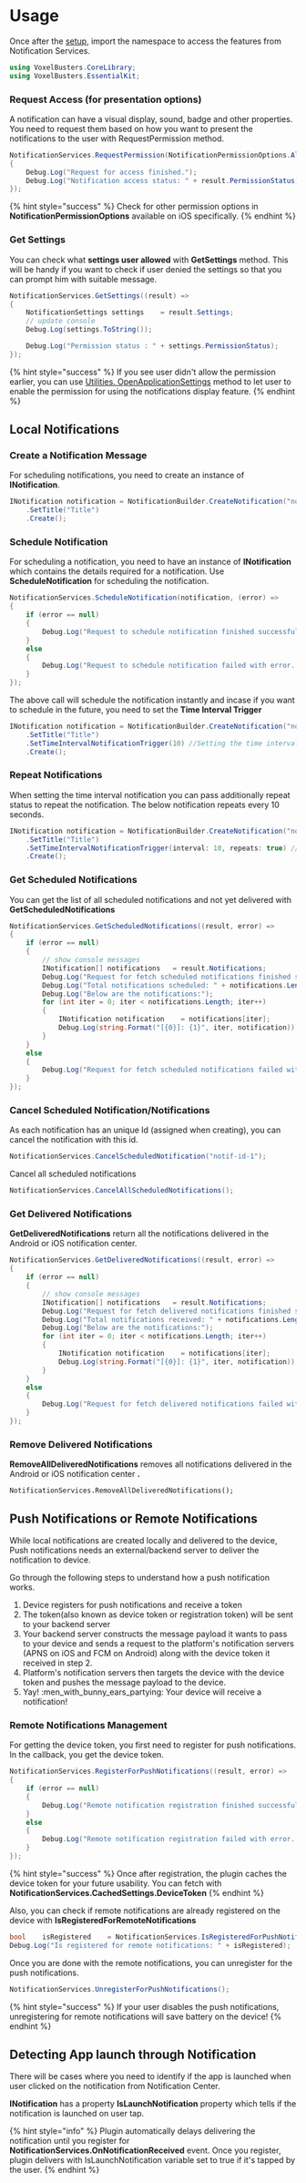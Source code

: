 # Usage

Once after the [setup](setup/), import the namespace to access the features from Notification Services.

```csharp
using VoxelBusters.CoreLibrary;
using VoxelBusters.EssentialKit;
```

### Request Access (for presentation options)

A notification can have a visual display, sound, badge and other properties. You need to request them based on how you want to present the notifications to the user with RequestPermission method.

```csharp
NotificationServices.RequestPermission(NotificationPermissionOptions.Alert | NotificationPermissionOptions.Sound | NotificationPermissionOptions.Badge, callback: (result, error) =>
{
    Debug.Log("Request for access finished.");
    Debug.Log("Notification access status: " + result.PermissionStatus);
});
```

{% hint style="success" %}
Check for other permission options in **NotificationPermissionOptions** available on iOS specifically.
{% endhint %}

### Get Settings

You can check what **settings user allowed** with **GetSettings** method. This will be handy if you want to check if user denied the settings so that you can prompt him with suitable message.

```csharp
NotificationServices.GetSettings((result) =>
{
    NotificationSettings settings    = result.Settings;
    // update console
    Debug.Log(settings.ToString());

    Debug.Log("Permission status : " + settings.PermissionStatus);
});
```

{% hint style="success" %}
If you see user didn't allow the permission earlier, you can use [Utilities. OpenApplicationSettings](../extras/usage.md#open-application-settings) method to let user to enable the permission for using the notifications display feature.
{% endhint %}

## Local Notifications

### Create a Notification Message

For scheduling notifications, you need to create an instance of **INotification**.

```csharp
INotification notification = NotificationBuilder.CreateNotification("notifId")
    .SetTitle("Title")
    .Create();
```

### Schedule Notification

For scheduling a notification, you need to have an instance of **INotification** which contains the details required for a notification. Use **ScheduleNotification** for scheduling the notification.

```csharp
NotificationServices.ScheduleNotification(notification, (error) =>
{
    if (error == null)
    {
        Debug.Log("Request to schedule notification finished successfully.");
    }
    else
    {
        Debug.Log("Request to schedule notification failed with error. Error: " + error);
    }
});
```

The above call will schedule the notification instantly and incase if you want to schedule in the future, you need to set the **Time Interval Trigger**

```csharp
INotification notification = NotificationBuilder.CreateNotification("notif-id-1")
    .SetTitle("Title")
    .SetTimeIntervalNotificationTrigger(10) //Setting the time interval to 10 seconds
    .Create();
```

### Repeat Notifications

When setting the time interval notification you can pass additionally repeat status to repeat the notification. The below notification repeats every 10 seconds.

```csharp
INotification notification = NotificationBuilder.CreateNotification("notif-id-1")
    .SetTitle("Title")
    .SetTimeIntervalNotificationTrigger(interval: 10, repeats: true) //Setting the time interval to 10 seconds
    .Create();
```

### Get Scheduled Notifications

You can get the list of all scheduled notifications and not yet delivered with **GetScheduledNotifications**

```csharp
NotificationServices.GetScheduledNotifications((result, error) =>
{
    if (error == null)
    {
        // show console messages
        INotification[] notifications   = result.Notifications;
        Debug.Log("Request for fetch scheduled notifications finished successfully.");
        Debug.Log("Total notifications scheduled: " + notifications.Length);
        Debug.Log("Below are the notifications:");
        for (int iter = 0; iter < notifications.Length; iter++)
        {
            INotification notification    = notifications[iter];
            Debug.Log(string.Format("[{0}]: {1}", iter, notification));
        }
    }
    else
    {
        Debug.Log("Request for fetch scheduled notifications failed with error. Error: " + error);
    }
});
```

### Cancel Scheduled Notification/Notifications

As each notification has an unique Id (assigned when creating), you can cancel the notification with this id.

```csharp
NotificationServices.CancelScheduledNotification("notif-id-1");
```

Cancel all scheduled notifications

```csharp
NotificationServices.CancelAllScheduledNotifications();
```

### Get Delivered Notifications

**GetDeliveredNotifications** return all the notifications delivered in the Android or iOS notification center.

```csharp
NotificationServices.GetDeliveredNotifications((result, error) =>
{
    if (error == null)
    {
        // show console messages
        INotification[] notifications   = result.Notifications;
        Debug.Log("Request for fetch delivered notifications finished successfully.");
        Debug.Log("Total notifications received: " + notifications.Length);
        Debug.Log("Below are the notifications:");
        for (int iter = 0; iter < notifications.Length; iter++)
        {
            INotification notification    = notifications[iter];
            Debug.Log(string.Format("[{0}]: {1}", iter, notification));
        }
    }
    else
    {
        Debug.Log("Request for fetch delivered notifications failed with error. Error: " + error);
    }
});
```

### Remove Delivered Notifications

**RemoveAllDeliveredNotifications** removes all notifications delivered in the Android or iOS notification center **.**

```
NotificationServices.RemoveAllDeliveredNotifications();
```

## Push Notifications or Remote Notifications

While local notifications are created locally and delivered to the device, Push notifications needs an external/backend server to deliver the notification to device.

Go through the following steps to understand how a push notification works.

1. Device registers for push notifications and receive a token
2. The token(also known as device token or registration token) will be sent to your backend server
3. Your backend server constructs the message payload it wants to pass to your device and sends a request to the platform's notification servers (APNS on iOS and FCM on Android) along with the device token it received in step 2.
4. Platform's notification servers then targets the device with the device token and pushes the message payload to the device.
5. Yay! :men\_with\_bunny\_ears\_partying: Your device will receive a notification!

### Remote Notifications Management

For getting the device token, you first need to register for push notifications. In the callback, you get the device token.

```csharp
NotificationServices.RegisterForPushNotifications((result, error) =>
{
    if (error == null)
    {
        Debug.Log("Remote notification registration finished successfully. Device token: " + result.DeviceToken);
    }
    else
    {
        Debug.Log("Remote notification registration failed with error. Error: " + error.Description);
    }
});
```

{% hint style="success" %}
Once after registration, the plugin caches the device token for your future usability. You can fetch with **NotificationServices.CachedSettings.DeviceToken**
{% endhint %}

Also, you can check if remote notifications are already registered on the device with **IsRegisteredForRemoteNotifications**

```csharp
bool    isRegistered    = NotificationServices.IsRegisteredForPushNotifications();
Debug.Log("Is registered for remote notifications: " + isRegistered);
```

Once you are done with the remote notifications, you can unregister for the push notifications.

```csharp
NotificationServices.UnregisterForPushNotifications();
```

{% hint style="success" %}
If your user disables the push notifications, unregistering for remote notifications will save battery on the device!
{% endhint %}



## Detecting App launch through Notification

There will be cases where you need to identify if the app is launched when user clicked on the notification from Notification Center.

**INotification** has a property **IsLaunchNotification** property which tells if the notification is launched on user tap.

{% hint style="info" %}
Plugin automatically delays delivering the notification until you register for **NotificationServices.OnNotificationReceived** event. Once you register, plugin delivers with IsLaunchNotification variable set to true if it's tapped by the user.
{% endhint %}
